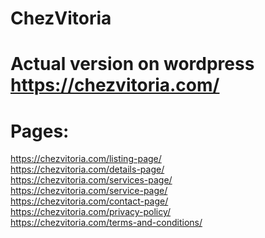# ChezVitoria

# Actual version on wordpress https://chezvitoria.com/ <br>
# Pages: <br>
https://chezvitoria.com/listing-page/ <br>
https://chezvitoria.com/details-page/ <br>
https://chezvitoria.com/services-page/ <br>
https://chezvitoria.com/service-page/ <br>
https://chezvitoria.com/contact-page/ <br>
https://chezvitoria.com/privacy-policy/ <br>
https://chezvitoria.com/terms-and-conditions/ <br>
